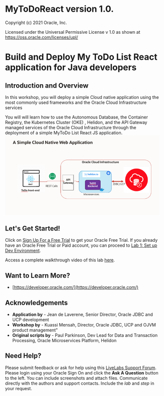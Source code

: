 # MyToDoReact version 1.0.
Copyright (c) 2021 Oracle, Inc.

Licensed under the Universal Permissive License v 1.0 as shown at https://oss.oracle.com/licenses/upl/

# Build and Deploy My ToDo List React application for Java developers
## Introduction and Overview

In this workshop, you will deploy a simple Cloud native application using the most commonly used frameworks and the Oracle Cloud Infrastructure services

You will will learn how to use the Autonomous Database, the Container Registry, the Kubernetes Cluster (OKE) , Helidon, and the API Gateway managed services of the Oracle Cloud Infrastructure through the deployment of a simple MyToDo List React JS application.
![](./images/architecture.png " ")

## Let's Get Started!

Click on [Sign Up For a Free Trial](?lab=sign-up-for-free-trial) to get your Oracle Free Trial. If you already have an Oracle Free Trial or Paid account, you can proceed to [Lab 1: Set up Dev Environment](?setup-dev-environment/README.md).

Access a complete walkthrough video of this lab [here](https://tinyurl.com/...).


## Want to Learn More?

* [https://developer.oracle.com/](https://developer.oracle.com/)

## Acknowledgements
* **Application by** - Jean de Laverene, Senior Director, Oracle JDBC and UCP development
* **Workshop by** - Kuassi Mensah, Director, Oracle JDBC, UCP and OJVM product management"
* **Original scripts by** - Paul Parkinson, Dev Lead for Data and Transaction Processing, Oracle Microservices Platform, Helidon

## Need Help?
Please submit feedback or ask for help using this [LiveLabs Support Forum](https://community.oracle.com/tech/developers/categories/building-microservices-with-oracle-converged-database). Please login using your Oracle Sign On and click the **Ask A Question** button to the left.  You can include screenshots and attach files.  Communicate directly with the authors and support contacts.  Include the *lab* and *step* in your request.
